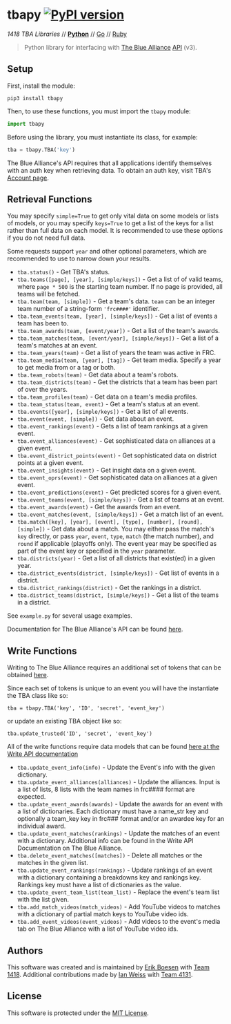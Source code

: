# tbapy [![PyPI version](https://badge.fury.io/py/tbapy.svg)](https://badge.fury.io/py/tbapy)
_1418 TBA Libraries_ // [**Python**](https://github.com/frc1418/tbapy) // [Go](https://github.com/frc1418/tbago) // [Ruby](https://github.com/frc1418/tbarb)

> Python library for interfacing with [The Blue Alliance](https://thebluealliance.com) [API](https://thebluealliance.com/apidocs) (v3).

## Setup
First, install the module:

    pip3 install tbapy

Then, to use these functions, you must import the `tbapy` module:

```py
import tbapy
```

Before using the library, you must instantiate its class, for example:

```py
tba = tbapy.TBA('key')
```

The Blue Alliance's API requires that all applications identify themselves with an auth key when retrieving data. To obtain an auth key, visit TBA's [Account page](https://www.thebluealliance.com/account).


## Retrieval Functions
You may specify `simple=True` to get only vital data on some models or lists of models, or you may specify `keys=True` to get a list of the keys for a list rather than full data on each model. It is recommended to use these options if you do not need full data.

Some requests support `year` and other optional parameters, which are recommended to use to narrow down your results.
* `tba.status()` - Get TBA's status.
* `tba.teams([page], [year], [simple/keys])` - Get a list of of valid teams, where `page * 500` is the starting team number. If no page is provided, all teams will be fetched.
* `tba.team(team, [simple])` - Get a team's data. `team` can be an integer team number of a string-form `'frc####'` identifier.
* `tba.team_events(team, [year], [simple/keys])` - Get a list of events a team has been to.
* `tba.team_awards(team, [event/year])` - Get a list of the team's awards.
* `tba.team_matches(team, [event/year], [simple/keys])` - Get a list of a team's matches at an event.
* `tba.team_years(team)` - Get a list of years the team was active in FRC.
* `tba.team_media(team, [year], [tag])` - Get team media. Specify a year to get media from or a tag or both.
* `tba.team_robots(team)` - Get data about a team's robots.
* `tba.team_districts(team)` - Get the districts that a team has been part of over the years.
* `tba.team_profiles(team)` - Get data on a team's media profiles.
* `tba.team_status(team, event)` - Get a team's status at an event.
* `tba.events([year], [simple/keys])` - Get a list of all events.
* `tba.event(event, [simple])` - Get data about an event.
* `tba.event_rankings(event)` - Gets a list of team rankings at a given event.
* `tba.event_alliances(event)` - Get sophisticated data on alliances at a given event.
* `tba.event_district_points(event)` - Get sophisticated data on district points at a given event.
* `tba.event_insights(event)` - Get insight data on a given event.
* `tba.event_oprs(event)` - Get sophisticated data on alliances at a given event.
* `tba.event_predictions(event)` - Get predicted scores for a given event.
* `tba.event_teams(event, [simple/keys])` - Get a list of teams at an event.
* `tba.event_awards(event)` - Get the awards from an event.
* `tba.event_matches(event, [simple/keys])` - Get a match list of an event.
* `tba.match([key], [year], [event], [type], [number], [round], [simple])` - Get data about a match. You may either pass the match's `key` directly, or pass `year`, `event`, `type`, `match` (the match number), and `round` if applicable (playoffs only). The event year may be specified as part of the event key or specified in the `year` parameter.
* `tba.districts(year)` - Get a list of all districts that exist(ed) in a given year.
* `tba.district_events(district, [simple/keys])` - Get list of events in a district.
* `tba.district_rankings(district)` - Get the rankings in a district.
* `tba.district_teams(district, [simple/keys])` - Get a list of the teams in a district.

See `example.py` for several usage examples.

Documentation for The Blue Alliance's API can be found [here](https://www.thebluealliance.com/apidocs).

## Write Functions
Writing to The Blue Alliance requires an additional set of tokens that can be obtained [here](https://www.thebluealliance.com/request/apiwrite).

Since each set of tokens is unique to an event you will have the instantiate the TBA class like so:
```
tba = tbapy.TBA('key', 'ID', 'secret', 'event_key')
```
or update an existing TBA object like so:
```
tba.update_trusted('ID', 'secret', 'event_key')
```
All of the write functions require data models that can be found [here at the Write API documentation](https://www.thebluealliance.com/apidocs/trusted/v1)
* `tba.update_event_info(info)` - Update the Event's info with the given dictionary.
* `tba.update_event_alliances(alliances)` - Update the alliances. Input is a list of lists, 8 lists with the team names in frc#### format are expected.
* `tba.update_event_awards(awards)` - Update the awards for an event with a list of dictionaries. Each dictionary must have a name_str key and optionally a team_key key in frc### format and/or an awardee key for an individual award.
* `tba.update_event_matches(rankings)` - Update the matches of an event with a dictionary. Additional info can be found in the Write API Documentation on The Blue Alliance.
* `tba.delete_event_matches([matches])` - Delete all matches or the matches in the given list.
* `tba.update_event_rankings(rankings)` - Update rankings of an event with a dictionary containing a breakdowns key and rankings key. Rankings key must have a list of dictionaries as the value.
* `tba.update_event_team_list(team_list)` - Replace the event's team list with the list given.
* `tba.add_match_videos(match_videos)` - Add YouTube videos to matches with a dictionary of partial match keys to YouTube video ids.
* `tba.add_event_videos(event_videos)` - Add videos to the event's media tab on The Blue Alliance with a list of YouTube video ids.

## Authors
This software was created and is maintained by [Erik Boesen](https://github.com/ErikBoesen) with [Team 1418](https://github.com/frc1418). Additional contributions made by [Ian Weiss](https://github.com/endreman0) with [Team 4131](https://github.com/FRC4131).

## License
This software is protected under the [MIT License](LICENSE).
